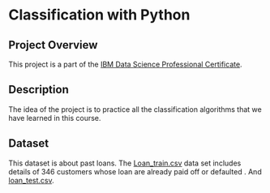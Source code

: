 # Classification with Python
## Project Overview
This project is a part of the [IBM Data Science Professional Certificate](https://www.coursera.org/professional-certificates/ibm-data-science).


## Description
The idea of the project is to practice all the classification algorithms that we have learned in this course.


## Dataset
This dataset is about past loans. The [Loan_train.csv](https://s3-api.us-geo.objectstorage.softlayer.net/cf-courses-data/CognitiveClass/ML0101ENv3/labs/loan_train.csv) data set includes details of 346 customers whose loan are already paid off or defaulted .  And [loan_test.csv](https://s3-api.us-geo.objectstorage.softlayer.net/cf-courses-data/CognitiveClass/ML0101ENv3/labs/loan_test.csv).
